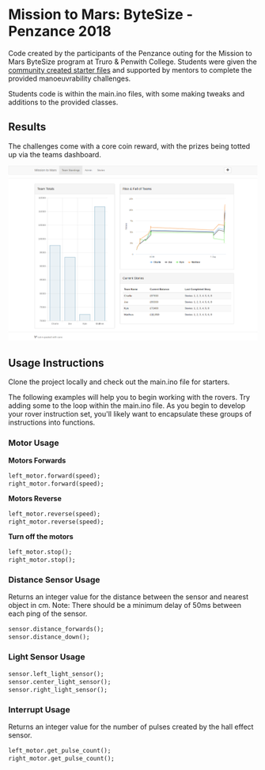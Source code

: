 # Mission to Mars: ByteSize - Penzance 2018
Code created by the participants of the Penzance outing for the Mission to Mars
ByteSize program at Truro & Penwith College. Students were given the [community created starter files](https://github.com/tonyedwardspz/m2m-starter-files) and supported by mentors to complete
the provided manoeuvrability challenges.

Students code is within the main.ino files, with some making tweaks and additions
to the provided classes.

## Results
The challenges come with a core coin reward, with the prizes being totted up via
the teams dashboard.

![Final results](results.png "Final team results")

## Usage Instructions
Clone the project locally and check out the main.ino file for starters.

The following examples will help you to begin working with the rovers. Try adding
some to the loop within the main.ino file. As you begin to develop your rover
instruction set, you'll likely want to encapsulate these groups of instructions
into functions.

### Motor Usage

**Motors Forwards**

    left_motor.forward(speed);
    right_motor.forward(speed);

**Motors Reverse**

    left_motor.reverse(speed);
    right_motor.reverse(speed);

**Turn off the motors**

    left_motor.stop();
    right_motor.stop();

### Distance Sensor Usage

Returns an integer value for the distance between the sensor and nearest object in cm.
Note: There should be a minimum delay of 50ms between each ping of the sensor.

    sensor.distance_forwards();
    sensor.distance_down();

### Light Sensor Usage

    sensor.left_light_sensor();
    sensor.center_light_sensor();
    sensor.right_light_sensor();

### Interrupt Usage

Returns an integer value for the number of pulses created by the hall effect sensor.

    left_motor.get_pulse_count();
    right_motor.get_pulse_count();
